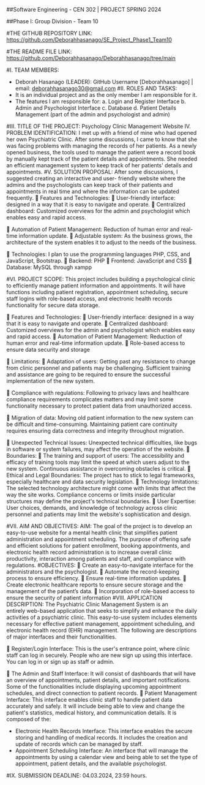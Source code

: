 ##Software Engineering - CEN 302 | PROJECT SPRING 2024

##Phase I: Group Division - Team 10

#THE GITHUB REPOSITORY LINK:
https://github.com/Deborahhasanago/SE_Project_Phase1_Team10

#THE README FILE LINK:
https://github.com/Deborahhasanago/Deborahhasanago/tree/main

#I. TEAM MEMBERS:
- Deborah Hasanago (LEADER): GitHub Username [Deborahhasanago] | email:
deborahhasanago30@gmail.com
#II. ROLES AND TASKS:
- It is an individual project and as the only member I am responsible for it.
- The features I am responsible for:
a. Login and Register Interface
b. Admin and Psychologist Interface
c. Database
d. Patient Details Management (part of the admin and psychologist and admin)

#III. TITLE OF THE PROJECT: Psychology Clinic Management Website
IV. PROBLEM IDENTIFICATION: I met up with a friend of mine who had opened her own
Psychiatric Clinic. After some discussions, I came to know that she was facing problems with
managing the records of her patients. As a newly opened business, the tools used to manage the
patient were a record book by manually kept track of the patient details and appointments. She
needed an efficient management system to keep track of her patients&#39; details and appointments.
#V. SOLUTION PROPOSAL: After some discussions, I suggested creating an interactive and user-
friendly website where the admins and the psychologists can keep track of their patients and
appointments in real time and where the information can be updated frequently.
 Features and Technologies:
 User-friendly interface: designed in a way that it is easy to navigate and operate.
 Centralized dashboard: Customized overviews for the admin and psychologist
which enables easy and rapid access.

 Automation of Patient Management: Reduction of human error and real-time
information update.
 Adjustable system: As the business grows, the architecture of the system
enables it to adjust to the needs of the business.

 Technologies: I plan to use the programming languages PHP, CSS, and JavaScript, Bootstrap.
 Backend: PHP
 Frontend: JavaScript and CSS
 Database: MySQL through xampp

#VI. PROJECT SCOPE: This project includes building a psychological clinic to efficiently manage
patient information and appointments. It will have functions including patient registration,
appointment scheduling, secure staff logins with role-based access, and electronic health
records functionality for secure data storage.

 Features and Technologies:
 User-friendly interface: designed in a way that it is easy to navigate and operate.
 Centralized dashboard: Customized overviews for the admin and psychologist which
enables easy and rapid access.
 Automation of Patient Management: Reduction of human error and real-time
information update.
 Role-based access to ensure data security and storage

 Limitations:
 Adaptation of users: Getting past any resistance to change from clinic personnel and
patients may be challenging. Sufficient training and assistance are going to be required
to ensure the successful implementation of the new system.

 Compliance with regulations: Following to privacy laws and healthcare compliance
requirements complicates matters and may limit some functionality necessary to protect
patient data from unauthorized access.

 Migration of data: Moving old patient information to the new system can be difficult
and time-consuming. Maintaining patient care continuity requires ensuring data
correctness and integrity throughout migration.

 Unexpected Technical Issues: Unexpected technical difficulties, like bugs in software
or system failures, may affect the operation of the website.
 Boundaries:
 The training and support of users: The accessibility and efficacy of training tools may
limit the speed at which users adjust to the new system. Continuous assistance in
overcoming obstacles is critical.
 Ethical and Legal Boundaries: The project has to stick to legal frameworks, especially
healthcare and data security legislation.
 Technology limitations: The selected technology architecture might come with limits
that affect the way the site works. Compliance concerns or limits inside particular
structures may define the project&#39;s technical boundaries.
 User Expertise: User choices, demands, and knowledge of technology across clinic
personnel and patients may limit the website&#39;s sophistication and design.

#VII. AIM AND OBJECTIVES:
AIM: The goal of the project is to develop an easy-to-use website for a mental health clinic
that simplifies patient administration and appointment scheduling. The purpose of offering safe
and efficient solutions for patient enrollment, booking appointments, and electronic health
record administration is to increase overall clinic productivity, interaction among patients and
staff, and compliance with regulations.
#OBJECTIVES:
 Create an easy-to-navigate interface for the administrators and the psychologist.
 Automate the record-keeping process to ensure efficiency.
 Ensure real-time information updates.
 Create electronic healthcare reports to ensure secure storage and the management of the
patient’s data.
 Incorporation of role-based access to ensure the security of patient information
#VIII. APPLICATION DESCRIPTION:
The Psychiatric Clinic Management System is an entirely web-based application that seeks to
simplify and enhance the daily activities of a psychiatric clinic. This easy-to-use system
includes elements necessary for effective patient management, appointment scheduling, and
electronic health record (EHR) management. The following are descriptions of major interfaces
and their functionalities.

 Register/Login Interface: This is the user&#39;s entrance point, where clinic staff
can log in securely. People who are new sign up using this interface. You can log
in or sign up as staff or admin.

 The Admin and Staff Interface: It will consist of dashboards that will have an
overview of appointments, patient details, and important notifications. Some of
the functionalities include displaying upcoming appointment schedules, and
direct connection to patient records.
 Patient Management Interface: This interface enables clinic staff to handle
patient data accurately and safely. It will include being able to view and change
the patient&#39;s statistics, medical history, and communication details. It is
composed of the:
- Electronic Health Records Interface: This interface enables the secure
storing and handling of medical records. It includes the creation and
update of records which can be managed by staff.
- Appointment Scheduling Interface: An interface that will manage the
appointments by using a calendar view and being able to set the type of
appointment, patient details, and the available psychologist.

#IX. SUBMISSION DEADLINE: 04.03.2024, 23:59 hours.
